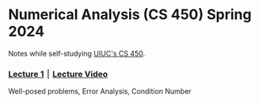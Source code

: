 # Numerical Analysis (CS 450) Spring 2024

Notes while self-studying [UIUC's CS 450](https://relate.cs.illinois.edu/course/cs450-s24/).

### [Lecture 1](lec01.html) ┊ [Lecture Video](https://mediaspace.illinois.edu/media/t/1_gqc9qknj/330048022)
Well-posed problems, Error Analysis, Condition Number

